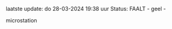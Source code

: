 laatste update: 
do 28-03-2024 19:38   uur 
Status: FAALT - geel - 
<div class="service Y">microstation</div>